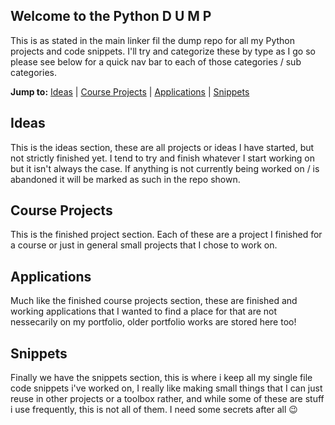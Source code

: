 ## Welcome to the Python D U M P

This is as stated in the main linker fil the dump repo for all my Python projects and code snippets. 
I'll try and categorize these by type as I go so please see below for a quick nav bar to each of 
those categories / sub categories.

**Jump to:** [Ideas](ideas) | [Course Projects](#finished_projects) | [Applications](#applications) | [Snippets](#snippets)

## Ideas

This is the ideas section, these are all projects or ideas I have started, but not strictly finished yet. I tend to try and finish
whatever I start working on but it isn't always the case. If anything is not currently being worked on / is abandoned it will be 
marked as such in the repo shown.

## Course Projects

This is the finished project section. Each of these are a project I finished for a course or just in general small projects that 
I chose to work on.

## Applications

Much like the finished course projects section, these are finished and working applications that I wanted to find a place for that 
are not nessecarily on my portfolio, older portfolio works are stored here too!

## Snippets

Finally we have the snippets section, this is where i keep all my single file code snippets i've worked on, I really like making small
things that I can just reuse in other projects or a toolbox rather, and while some of these are stuff i use frequently, this is not 
all of them. I need some secrets after all 😉

